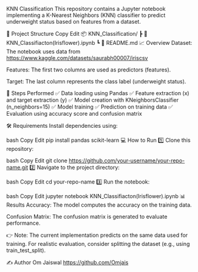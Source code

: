 KNN Classification
This repository contains a Jupyter notebook implementing a K-Nearest Neighbors (KNN) classifier to predict underweight status based on features from a dataset.

📂 Project Structure
Copy
Edit
📦 KNN_Classification/
 ┣ 📄 KNN_Classifiacton(Irisflower).ipynb
 ┗ 📄 README.md
📈 Overview
Dataset: The notebook uses data from
https://www.kaggle.com/datasets/saurabh00007/iriscsv

Features: The first two columns are used as predictors (features).

Target: The last column represents the class label (underweight status).

🚀 Steps Performed
✅ Data loading using Pandas
✅ Feature extraction (x) and target extraction (y)
✅ Model creation with KNeighborsClassifier (n_neighbors=15)
✅ Model training
✅ Prediction on training data
✅ Evaluation using accuracy score and confusion matrix

🛠 Requirements
Install dependencies using:

bash
Copy
Edit
pip install pandas scikit-learn
💻 How to Run
1️⃣ Clone this repository:

bash
Copy
Edit
git clone https://github.com/your-username/your-repo-name.git
2️⃣ Navigate to the project directory:

bash
Copy
Edit
cd your-repo-name
3️⃣ Run the notebook:

bash
Copy
Edit
jupyter notebook KNN_Classifiacton(Irisflower).ipynb
📊 Results
Accuracy: The model computes the accuracy on the training data.

Confusion Matrix: The confusion matrix is generated to evaluate performance.

👉 Note: The current implementation predicts on the same data used for training. For realistic evaluation, consider splitting the dataset (e.g., using train_test_split).

✍️ Author
Om Jaiswal
https://github.com/Omjais
